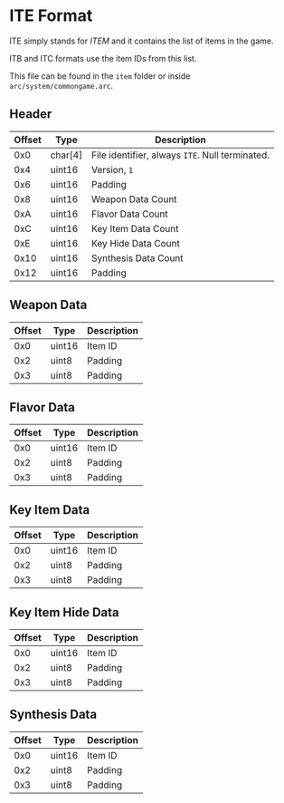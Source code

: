 # ITE Format

ITE simply stands for *ITEM* and it contains the list of items in the game.

ITB and ITC formats use the item IDs from this list.

This file can be found in the `item` folder or inside `arc/system/commongame.arc`.

## Header

| Offset | Type  | Description
|--------|-------|------------
| 0x0     | char[4]   | File identifier, always `ITE`. Null terminated.
| 0x4     | uint16   | Version, `1`
| 0x6     | uint16   | Padding
| 0x8     | uint16   | Weapon Data Count
| 0xA     | uint16   | Flavor Data Count
| 0xC     | uint16   | Key Item Data Count
| 0xE     | uint16   | Key Hide Data Count
| 0x10     | uint16   | Synthesis Data Count
| 0x12     | uint16   | Padding

## Weapon Data

| Offset | Type  | Description
|--------|-------|------------
| 0x0     | uint16   | Item ID
| 0x2     | uint8   | Padding
| 0x3     | uint8   | Padding

## Flavor Data

| Offset | Type  | Description
|--------|-------|------------
| 0x0     | uint16   | Item ID
| 0x2     | uint8   | Padding
| 0x3     | uint8   | Padding

## Key Item Data

| Offset | Type  | Description
|--------|-------|------------
| 0x0     | uint16   | Item ID
| 0x2     | uint8   | Padding
| 0x3     | uint8   | Padding

## Key Item Hide Data

| Offset | Type  | Description
|--------|-------|------------
| 0x0     | uint16   | Item ID
| 0x2     | uint8   | Padding
| 0x3     | uint8   | Padding

## Synthesis Data

| Offset | Type  | Description
|--------|-------|------------
| 0x0     | uint16   | Item ID
| 0x2     | uint8   | Padding
| 0x3     | uint8   | Padding